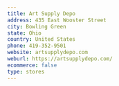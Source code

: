 ```yaml
---
title: Art Supply Depo
address: 435 East Wooster Street
city: Bowling Green
state: Ohio
country: United States
phone: 419-352-9501
website: artsupplydepo.com
weburl: https://artsupplydepo.com/
ecommerce: false
type: stores
---
```

